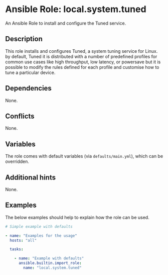 # Ansible Role: local.system.tuned
An Ansible Role to install and configure the Tuned service.

## Description
This role installs and configures Tuned, a system tuning service for Linux. by default, Tuned it is distributed with a number of predefined profiles for common use cases like high throughput, low latency, or powersave but it is possible to modify the rules defined for each profile and customise how to tune a particular device. 

## Dependencies
None.

## Conflicts
None.

## Variables
The role comes with default variables (via `defaults/main.yml`), which can be overridden.

## Additional hints
None.

## Examples
The below examples should help to explain how the role can be used.

```yaml
# Simple example with defaults

- name: "Examples for the usage"
  hosts: "all"

  tasks:

    - name: "Example with defaults"
      ansible.builtin.import_role:
        name: "local.system.tuned"
```

